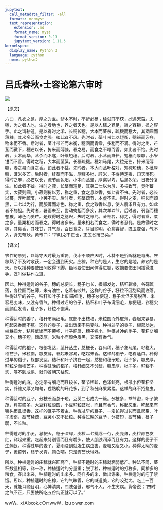 ```yaml
---
jupytext:
  cell_metadata_filter: -all
  formats: md:myst
  text_representation:
    extension: .md
    format_name: myst
    format_version: 0.13
    jupytext_version: 1.11.5
kernelspec:
  display_name: Python 3
  language: python
  name: python3
---
```

# 吕氏春秋&#8226;士容论第六审时

![](image/cover.jpg)

【原文】

六曰：凡农之道，厚之为宝。斩木不时，不折必穗；稼就而不获，必遇天菑。夫稼，为之者人也，生之者地也，养之者天也。是以人稼之容足，耨之容耨，据之容手。此之谓耕道。是以得时之禾，长秱长穗，大本而茎杀，疏穖而穗大，其粟圆而薄糠，其米多沃而食之强。如此者不风。先时者，茎叶带芒以短衡，穗钜而芳夺，秮米而不香。后时者，茎叶带芒而末衡，穗阅而青零，多秕而不满。得时之黍，芒茎而徼下，穗芒以长，抟米而薄糠，舂之易，而食之不噮而香。如此者不饴。先时者，大本而华，茎杀而不遂，叶藁短穗。后时者。小茎而麻长。短穗而厚糠，小米钳而不香。得时之稻，大本而茎葆，长秱疏穖。穗如马尾，大粒无芒，抟米而薄糠，舂之易而食之香。如此者不益。先时者，本大而茎叶格对，短秱短穗，多秕厚糠，薄米多芒。后时者，纤茎而不滋，厚糠多秕，辟米，不得恃定熟，卬天而死。得时之麻，必芒以长，疏节而色阳，小本而茎坚，厚枲以均，后熟多荣，日夜分复生。如此者不蝗。得时之菽，长茎而短足，其荚二七以为族，多枝数节，竞叶蕃实，大菽则圆，小菽则抟以芳，称之重，食之息以香，如此者不虫。先时者，必长以蔓，浮叶疏节，小荚不实。后时者，短茎疏节，本虚不实。得时之麦，秱长而颈黑，二七以为行，而服薄而赤色，称之重，食之致香以息，使人肌泽且有力。如此者不蚼蛆。先时者，暑雨未至，胕动蚼蛆而多疾，其次羊以节。后时者，弱苗而穗苍狼，薄色而美芒。是故得时之穗兴，失时之稼约。茎相若，称之，得时者重，粟之多。量粟相若而舂之，得时者多米。量米相若而食之，得时者忍饥。是故得时之稼，其臭香，其味甘，其气章，百日食之，耳目聪明，心意睿智，四卫变强，气不入，身无苛殃。黄帝曰：“四时之不正也，正五谷而已矣。”

【译文】

农作的原则，以笃守天时最为重要。伐木不顺应天时，木材不是折断就是弯曲。庄稼熟了不及时收获，一定会遭到天灾。庄稼，种它的是人，生它的是地，养它的是天。所以播种要使田问放得下脚，锄地要使田问伸得进锄，收摘要使田间插得进手。这叫做耕作之道。

因此，种得适时的谷子，穗的总梗长，穗子也长，根部发达，秸秆较矮，谷码疏落，各粒圆而皮薄，米有油性，吃着有咬共，这样的谷子，籽粒不因刮风而散落。种得过早的谷子，秸秆和叶子上布i蔫细毛，穗子总梗短，穗子犬但子房脱落，米容易变味，又没有香气。种得过迟的谷子，秸秆和叶子布满细毛，总梗短，谷穗尖而颜色发青，秕子多，籽粒不饱满。

种得适时的黍子，秸秆布满细毛，底部不出枝权，米粒圆而外皮薄，舂起来容易，吃起来香而不腻。这样的黍子，做出饭来不易变味。种得过早的黍子，根部发达，植株阔大，秸秆低矮而不荣畅，叶子肥厚，穗子短小。种得过晚的黍子，茎秆又细又小，穗子短，棘皮厚，米粒小而颜色发黑，又没有香气。

种得适时的稻子，根部发达，茎秆丛生，总梗长，谷码稀，穗子象马尾，籽粒大，稻芒少，米粒圆，糠皮薄，舂起来容易，吃起来香。这样的稻子，吃着适口。种得过早的稻子，根部发达，秸秆和叶子挤在一起，总梗和穗予短，秕子多，糠皮厚，籽粒少而稻芒多。种得过晚的稻子，秸秆细又不分蘖，糠皮厚，秕子多。籽粒不实，等不到成熟，就仰首朝天枯死。

种得适时的麻，必定带有细毛而且较长，茎节稀疏，色泽鲜亮，根部小但茎秆坚实，纤维又厚又均匀，成熟晚的开花多，到了秋分麻果累累。这样的麻不招蝗虫。

种得适时的豆子，分枝长而总干短，豆荚二七成为一簇。分枝多，举节密，叶子繁茂，籽实盛多，大豆籽粒滚圆，小豆籽粒鼓胀，而且有香气，称起来重，吃起来有嚼头而且很香。这样的豆子不着虫。种得过早的豆子，一定长得过长而且爬蔓，叶子虚弱，茎节稀疏，豆荚小又不长粒。种得过晚的豆予，分枝短，茎节稀，根子弱，不长粒。

种得适时的小麦，总梗长，穗子深绿，麦粒二七排成一行，麦壳薄，麦粒颜色发红，称起来重，吃起来特别香而且有嚼头，使人肌肤润泽而且有力。这样的麦子不生蚼蛆。种得过早的麦子，夏雨没到就发生病虫害，麦粒又瘦又小。种得太晚的麦子，麦苗弱，穗子发青，颜色暗，只是麦芒长得好。

所以，种植适时的庄稼就兴旺高产，种植不适时的庄稼就衰弱低产。种法不同，茎秆数量相等，称一称，种植适时的分量重；脱了粒，种植适时的打粮多。同样多的粮食，舂出米来，种植适时的出米多。同样多的米，做出饭来，种植适时的吃了禁饿。所以，种植适时的庄稼，它的气昧香，它的味道美，它的咬劲大。吃上一百天，就能耳聪目明，心神清爽，四肢强健，邪气不入，不生灾病。黄帝说；“四时之气不正，只要使所吃五谷纯正就可以了。”



wwＷ、xiＡbook.cＯmwwＷ．lzuｏwen.com

